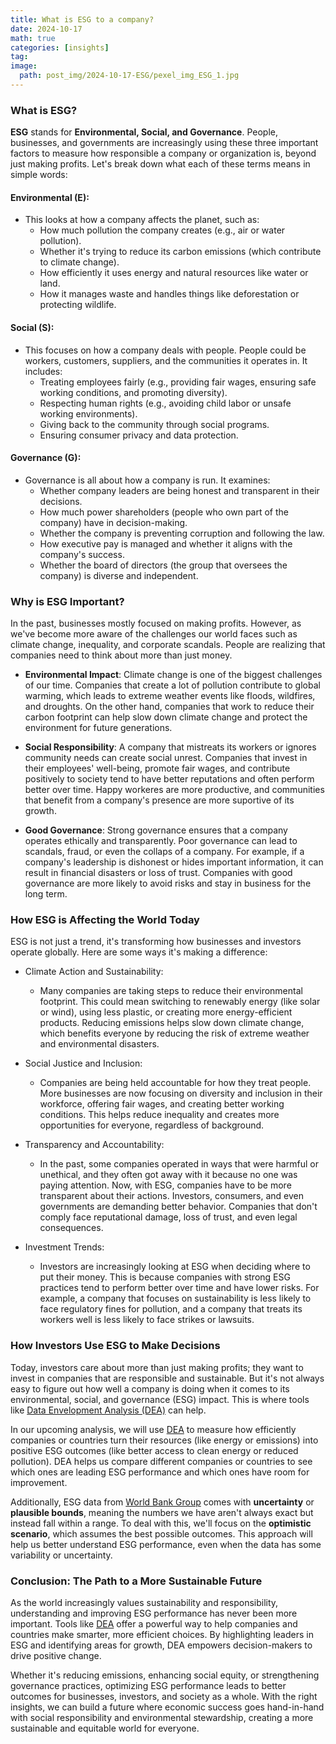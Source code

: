 ```yaml
---
title: What is ESG to a company?
date: 2024-10-17
math: true
categories: [insights]
tag: 
image:
  path: post_img/2024-10-17-ESG/pexel_img_ESG_1.jpg
---
```

### **What is ESG?**
**ESG** stands for **Environmental, Social, and Governance**. People, businesses, and governments are increasingly using these three important factors to measure how responsible a company or organization is, beyond just making profits. Let's break down what each of these terms means in simple words:

#### **Environmental (E)**:
- This looks at how a company affects the planet, such as:
  - How much pollution the company creates (e.g., air or water pollution).
  - Whether it's trying to reduce its carbon emissions (which contribute to climate change).
  - How efficiently it uses energy and natural resources like water or land.
  - How it manages waste and handles things like deforestation or protecting wildlife.

#### **Social (S)**:
- This focuses on how a company deals with people. People could be workers, customers, suppliers, and the communities it operates in. It includes:
  - Treating employees fairly (e.g., providing fair wages, ensuring safe working conditions, and promoting diversity).
  - Respecting human rights (e.g., avoiding child labor or unsafe working environments).
  - Giving back to the community through social programs.
  - Ensuring consumer privacy and data protection.

#### **Governance (G)**:
- Governance is all about how a company is run. It examines:
  - Whether company leaders are being honest and transparent in their decisions.
  - How much power shareholders (people who own part of the company) have in decision-making.
  - Whether the company is preventing corruption and following the law.
  - How executive pay is managed and whether it aligns with the company's success.
  - Whether the board of directors (the group that oversees the company) is diverse and independent.

### **Why is ESG Important?**
In the past, businesses mostly focused on making profits. However, as we've become more aware of the challenges our world faces such as climate change, inequality, and corporate scandals. People are realizing that companies need to think about more than just money.

- **Environmental Impact**: Climate change is one of the biggest challenges of our time. Companies that create a lot of pollution contribute to global warming, which leads to extreme weather events like floods, wildfires, and droughts. On the other hand, companies that work to reduce their carbon footprint can help slow down climate change and protect the environment for future generations.

- **Social Responsibility**: A company that mistreats its workers or ignores community needs can create social unrest. Companies that invest in their employees' well-being, promote fair wages, and contribute positively to society tend to have better reputations and often perform better over time. Happy workeres are more productive, and communities that benefit from a company's presence are more suportive of its growth.

- **Good Governance**: Strong governance ensures that a company operates ethically and transparently. Poor governance can lead to scandals, fraud, or even the collaps of a company. For example, if a company's leadership is dishonest or hides important information, it can result in financial disasters or loss of trust. Companies with good governance are more likely to avoid risks and stay in business for the long term.

### **How ESG is Affecting the World Today**
ESG is not just a trend, it's transforming how businesses and investors operate globally. Here are some ways it's making a difference:
- Climate Action and Sustainability:
  - Many companies are taking steps to reduce their environmental footprint. This could mean switching to renewably energy (like solar or wind), using less plastic, or creating more energy-efficient products. Reducing emissions helps slow down climate change, which benefits everyone by reducing the risk of extreme weather and environmental disasters.

- Social Justice and Inclusion:
  - Companies are being held accountable for how they treat people. More businesses are now focusing on diversity and inclusion in their workforce, offering fair wages, and creating better working conditions. This helps reduce inequality and creates more opportunities for everyone, regardless of background.

- Transparency and Accountability:
  - In the past, some companies operated in ways that were harmful or unethical, and they often got away with it because no one was paying attention. Now, with ESG, companies have to be more transparent about their actions. Investors, consumers, and even governments are demanding better behavior. Companies that don't comply face reputational damage, loss of trust, and even legal consequences.

- Investment Trends:
  - Investors are increasingly looking at ESG when deciding where to put their money. This is because companies with strong ESG practices tend to perform better over time and have lower risks. For example, a company that focuses on sustainability is less likely to face regulatory fines for pollution, and a company that treats its workers well is less likely to face strikes or lawsuits.

### **How Investors Use ESG to Make Decisions**
Today, investors care about more than just making profits; they want to invest in companies that are responsible and sustainable. But it's not always easy to figure out how well a company is doing when it comes to its environmental, social, and governance (ESG) impact. This is where tools like [Data Envelopment Analysis (DEA)](https://optinbusiness.com/posts/DEA/) can help.

In our upcoming analysis, we will use [DEA](https://optinbusiness.com/posts/DEA/) to measure how efficiently companies or countries turn their resources (like energy or emissions) into positive ESG outcomes (like better access to clean energy or reduced pollution). DEA helps us compare different companies or countries to see which ones are leading ESG performance and which ones have room for improvement.

Additionally, ESG data from [World Bank Group](https://www.worldbank.org/ext/en/home) comes with **uncertainty** or **plausible bounds**, meaning the numbers we have aren't always exact but instead fall within a range. To deal with this, we'll focus on the **optimistic scenario**, which assumes the best possible outcomes. This approach will help us better understand ESG performance, even when the data has some variability or uncertainty.

### **Conclusion: The Path to a More Sustainable Future**
As the world increasingly values sustainability and responsibility, understanding and improving ESG performance has never been more important. Tools like [DEA](https://optinbusiness.com/posts/DEA/) offer a powerful way to help companies and countries make smarter, more efficient choices. By highlighting leaders in ESG and identifying areas for growth, DEA empowers decision-makers to drive positive change.

Whether it's reducing emissions, enhancing social equity, or strengthening governance practices, optimizing ESG performance leads to better outcomes for businesses, investors, and society as a whole. With the right insights, we can build a future where economic success goes hand-in-hand with social responsibility and environmental stewardship, creating a more sustainable and equitable world for everyone.

